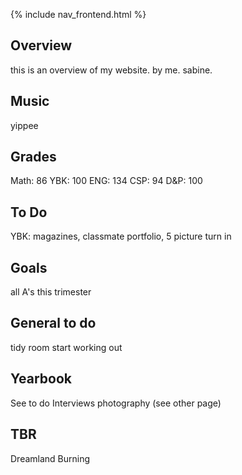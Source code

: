 {% include nav_frontend.html %}

## Overview

this is an overview of my website. by me. sabine. 

## Music

yippee

## Grades

Math: 86
YBK: 100
ENG: 134
CSP: 94
D&P: 100
## To Do
YBK: magazines, classmate portfolio, 5 picture turn in

## Goals

all A's this trimester

## General to do

tidy room
start working out

## Yearbook

See to do 
Interviews
photography (see other page)

## TBR

Dreamland Burning